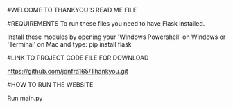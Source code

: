 #WELCOME TO THANKYOU'S READ ME FILE

#REQUIREMENTS
To run these files you need to have Flask installed.

Install these modules by opening your 'Windows Powershell' on Windows or 'Terminal' on Mac and type:
pip install flask

#LINK TO PROJECT CODE FILE FOR DOWNLOAD

https://github.com/jonfra165/Thankyou.git

#HOW TO RUN THE WEBSITE

Run main.py